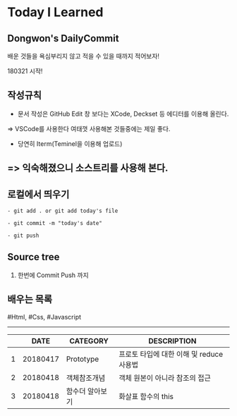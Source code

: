# Today I Learned 
## Dongwon's DailyCommit
배운 것들을 욕심부리지 않고 적을 수 있을 때까지 적어보자!

180321 시작!


## 작성규칙


* 문서 작성은 GitHub Edit 창 보다는 XCode, Deckset 등 에디터를 이용해 올린다.

=> VSCode를 사용한다 여태껏 사용해본 것들중에는 제일 좋다.

* 당연히 Iterm(Teminel을 이용해 업로드)

=> 익숙해졌으니 소스트리를 사용해 본다.
---

## 로컬에서 띄우기

```
- git add . or git add today's file

- git commit -m "today's date"

- git push

```

## Source tree

1. 한번에 Commit Push 까지

## 배우는 목록

#Html, #Css, #Javascript

---

|  | DATE | CATEGORY | DESCRIPTION |
|---|---|---|---|
|  1|20180417|Prototype|프로토 타입에 대한 이해 및 reduce사용법|
|  2|20180418|객체참조개념|객체 원본이 아니라 참조의 접근|
|  3|20180418|함수더 알아보기|화살표 함수의 this|
